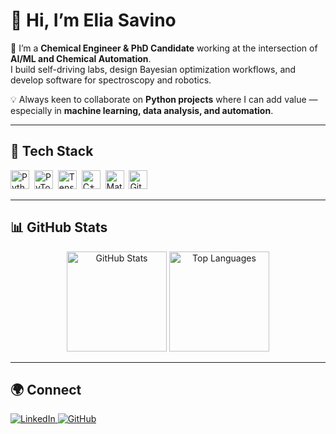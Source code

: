 # 👋 Hi, I’m Elia Savino  

🚀 I’m a **Chemical Engineer & PhD Candidate** working at the intersection of **AI/ML and Chemical Automation**.  
I build self-driving labs, design Bayesian optimization workflows, and develop software for spectroscopy and robotics.  

💡 Always keen to collaborate on **Python projects** where I can add value — especially in **machine learning, data analysis, and automation**.  

---

## 🔧 Tech Stack  
<div align="left">
  <img src="https://cdn.jsdelivr.net/gh/devicons/devicon/icons/python/python-original.svg" height="30" alt="Python" />&nbsp;
  <img src="https://cdn.jsdelivr.net/gh/devicons/devicon/icons/pytorch/pytorch-original.svg" height="30" alt="PyTorch" />&nbsp;
  <img src="https://cdn.jsdelivr.net/gh/devicons/devicon/icons/tensorflow/tensorflow-original.svg" height="30" alt="TensorFlow" />&nbsp;
  <img src="https://cdn.jsdelivr.net/gh/devicons/devicon/icons/cplusplus/cplusplus-original.svg" height="30" alt="C++" />&nbsp;
  <img src="https://cdn.jsdelivr.net/gh/devicons/devicon/icons/matlab/matlab-original.svg" height="30" alt="Matlab" />&nbsp;
  <img src="https://cdn.jsdelivr.net/gh/devicons/devicon/icons/git/git-original.svg" height="30" alt="Git" />
</div>

---

## 📊 GitHub Stats  
<div align="center">
  <img src="https://github-readme-stats.vercel.app/api?username=EliaSavino&show_icons=true&theme=tokyonight&hide_border=true&count_private=true" height="160" alt="GitHub Stats" />  
  <img src="https://github-readme-stats.vercel.app/api/top-langs?username=EliaSavino&layout=compact&theme=tokyonight&hide_border=true&langs_count=8" height="160" alt="Top Languages" />
</div>

---

## 🌍 Connect  
<a href="https://nl.linkedin.com/in/elia-savino-270015197">
  <img src="https://img.shields.io/badge/LinkedIn-Elia%20Savino-0077B5?style=for-the-badge&logo=linkedin&logoColor=white" alt="LinkedIn" />
</a>
<a href="https://github.com/EliaSavino">
  <img src="https://img.shields.io/badge/GitHub-EliaSavino-181717?style=for-the-badge&logo=github" alt="GitHub" />
</a>
